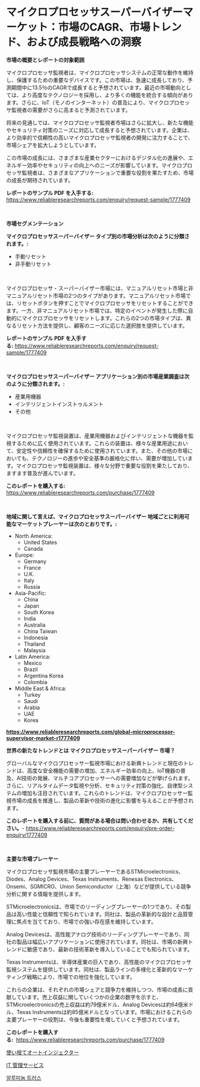<p><h1>マイクロプロセッサスーパーバイザーマーケット：市場のCAGR、市場トレンド、および成長戦略への洞察</h1></p><p><strong>市場の概要とレポートの対象範囲</strong></p>
<p><p>マイクロプロセッサ監視者は、マイクロプロセッサシステムの正常な動作を維持し、保護するための重要なデバイスです。この市場は、急速に成長しており、予測期間中に13.5％のCAGRで成長すると予想されています。最近の市場動向としては、より高度なテクノロジーを採用し、より多くの機能を統合する傾向があります。さらに、IoT（モノのインターネット）の普及により、マイクロプロセッサ監視者の需要がさらに高まると予測されています。</p><p>将来の見通しでは、マイクロプロセッサ監視者市場はさらに拡大し、新たな機能やセキュリティ対策のニーズに対応して成長すると予想されています。企業は、より効率的で信頼性の高いマイクロプロセッサ監視者の開発に注力することで、市場シェアを拡大しようとしています。</p><p>この市場の成長には、さまざまな産業セクターにおけるデジタル化の進展や、エネルギー効率やセキュリティの向上へのニーズが影響しています。マイクロプロセッサ監視者は、さまざまなアプリケーションで重要な役割を果たすため、市場の成長が期待されています。</p></p>
<p><strong>レポートのサンプル PDF を入手する:</strong> <a href="https://www.reliableresearchreports.com/enquiry/request-sample/1777409">https://www.reliableresearchreports.com/enquiry/request-sample/1777409</a></p>
<p>&nbsp;</p>
<p><strong>市場セグメンテーション</strong></p>
<p><strong>マイクロプロセッサスーパーバイザー タイプ別の市場分析は次のように分類されます。:</strong></p>
<p><ul><li>手動リセット</li><li>非手動リセット</li></ul></p>
<p>&nbsp;</p>
<p><p>マイクロプロセッサ・スーパーバイザー市場には、マニュアルリセット市場と非マニュアルリセット市場の2つのタイプがあります。マニュアルリセット市場では、リセットボタンを押すことでマイクロプロセッサをリセットすることができます。一方、非マニュアルリセット市場では、特定のイベントが発生した際に自動的にマイクロプロセッサをリセットします。これらの2つの市場タイプは、異なるリセット方法を提供し、顧客のニーズに応じた選択肢を提供しています。</p></p>
<p><strong>レポートのサンプル PDF を入手する:</strong>&nbsp;<a href="https://www.reliableresearchreports.com/enquiry/request-sample/1777409">https://www.reliableresearchreports.com/enquiry/request-sample/1777409</a></p>
<p>&nbsp;</p>
<p><strong> マイクロプロセッサスーパーバイザー アプリケーション別の市場産業調査は次のように分類されます。:</strong></p>
<p><ul><li>産業用機器</li><li>インテリジェントインストゥルメント</li><li>その他</li></ul></p>
<p>&nbsp;</p>
<p><p>マイクロプロセッサ監視装置は、産業用機器およびインテリジェントな機器を監視するために広く使用されています。これらの装置は、様々な産業用途において、安定性や信頼性を確保するために使用されています。また、その他の市場においても、テクノロジーの進歩や安全基準の厳格化に伴い、需要が増加しています。マイクロプロセッサ監視装置は、様々な分野で重要な役割を果たしており、ますます普及が進んでいます。</p></p>
<p><strong>このレポートを購入する:</strong>&nbsp; <a href="https://www.reliableresearchreports.com/purchase/1777409">https://www.reliableresearchreports.com/purchase/1777409</a></p>
<p>&nbsp;</p>
<p><strong>地域に関して言えば、マイクロプロセッサスーパーバイザー 地域ごとに利用可能なマーケットプレーヤーは次のとおりです。:</strong></p>
<p><ul>
    <li>
        North America:
        <ul>
            <li>United States</li>
            <li>Canada</li>
        </ul>
    </li>
    <li>
        Europe:
        <ul>
            <li>Germany</li>
            <li>France</li>
            <li>U.K.</li>
            <li>Italy</li>
            <li>Russia</li>
        </ul>
    </li>
    <li>
        Asia-Pacific:
        <ul>
            <li>China</li>
            <li>Japan</li>
            <li>South Korea</li>
            <li>India</li>
            <li>Australia</li>
            <li>China Taiwan</li>
            <li>Indonesia</li>
            <li>Thailand</li>
            <li>Malaysia</li>
        </ul>
    </li>
    <li>
        Latin America:
        <ul>
            <li>Mexico</li>
            <li>Brazil</li>
            <li>Argentina Korea</li>
            <li>Colombia</li>
        </ul>
    </li>
    <li>
        Middle East & Africa:
        <ul>
            <li>Turkey</li>
            <li>Saudi</li>
            <li>Arabia</li>
            <li>UAE</li>
            <li>Korea</li>
        </ul>
    </li>
    </ul></p>
<p><strong><a href="https://www.reliableresearchreports.com/global-microprocessor-supervisor-market-r1777409">https://www.reliableresearchreports.com/global-microprocessor-supervisor-market-r1777409</a></strong>&nbsp;</p>
<p><strong>世界の新たなトレンドとは マイクロプロセッサスーパーバイザー 市場？</strong></p>
<p><p>グローバルなマイクロプロセッサー監視市場における新興トレンドと現在のトレンドは、高度な安全機能の需要の増加、エネルギー効率の向上、IoT機器の普及、AI技術の発展、マルチコアプロセッサーへの需要増加などが挙げられます。さらに、リアルタイムデータ監視や分析、セキュリティ対策の強化、自律型システムの増加も注目されています。これらのトレンドは、マイクロプロセッサー監視市場の成長を推進し、製品の革新や技術の進化に影響を与えることが予想されます。</p></p>
<p><strong>このレポートを購入する前に、質問がある場合は問い合わせるか、共有してください。</strong>- <a href="https://www.reliableresearchreports.com/enquiry/pre-order-enquiry/1777409">https://www.reliableresearchreports.com/enquiry/pre-order-enquiry/1777409</a></p>
<p>&nbsp;</p>
<p><strong>主要な市場プレーヤー</strong></p>
<p><p>マイクロプロセッサ監視市場の主要プレーヤーであるSTMicroelectronics、Diodes、Analog Devices、Texas Instruments、Renesas Electronics、Onsemi、SGMICRO、Union Semiconductor（上海）などが提供している競争分析に関する情報を提供します。</p><p>STMicroelectronicsは、市場でのリーディングプレーヤーの1つであり、その製品は高い性能と信頼性で知られています。同社は、製品の革新的な設計と品質管理に焦点を当てており、市場での強い存在感を維持しています。</p><p>Analog Devicesは、高性能アナログ技術のリーディングプレーヤーであり、同社の製品は幅広いアプリケーションに使用されています。同社は、市場の新興トレンドに敏感であり、最新の技術革新を導入していることでも知られています。</p><p>Texas Instrumentsは、半導体産業の巨人であり、高性能のマイクロプロセッサ監視システムを提供しています。同社は、製品ラインの多様化と革新的なマーケティング戦略により、市場での地位を強化しています。</p><p>これらの企業は、それぞれの市場シェアと競争力を維持しつつ、市場の成長に貢献しています。売上収益に関していくつかの企業の数字を示すと、STMicroelectronicsの売上収益は約79億米ドル、Analog Devicesは約64億米ドル、Texas Instrumentsは約85億米ドルとなっています。市場におけるこれらの主要プレーヤーの役割は、今後も重要性を増していくと予想されています。</p></p>
<p><strong>このレポートを購入する:</strong>&nbsp;&nbsp;<a href="https://www.reliableresearchreports.com/purchase/1777409">https://www.reliableresearchreports.com/purchase/1777409</a></p>
<p><p><a href="https://medium.com/@awicka/%E4%BD%BF%E3%81%84%E6%8D%A8%E3%81%A6%E5%BC%8F%E3%81%AE%E3%82%AA%E3%83%BC%E3%83%88%E3%82%A4%E3%83%B3%E3%82%B8%E3%82%A7%E3%82%AF%E3%82%BF%E3%83%BC%E5%B8%82%E5%A0%B4%E3%83%A1%E3%83%88%E3%83%AA%E3%83%83%E3%82%AF%E3%82%B9%E3%81%AE%E8%A7%A3%E8%AA%AD-%E5%B8%82%E5%A0%B4%E3%82%B7%E3%82%A7%E3%82%A2-%E3%83%88%E3%83%AC%E3%83%B3%E3%83%89-%E6%88%90%E9%95%B7%E3%83%91%E3%82%BF%E3%83%BC%E3%83%B3-cd6c4606049a">使い捨てオートインジェクター</a></p><p><a href="https://medium.com/@shawnsmihv6/2024%E5%B9%B4%E3%81%8B%E3%82%892031%E5%B9%B4%E3%81%BE%E3%81%A7%E3%81%AE%E6%9C%9F%E9%96%93%E3%81%AB%E4%BA%88%E6%B8%AC%E3%81%95%E3%82%8C%E3%82%8Bit%E3%83%9E%E3%83%8D%E3%83%BC%E3%82%B8%E3%83%89%E3%82%B5%E3%83%BC%E3%83%93%E3%82%B9%E5%B8%82%E5%A0%B4%E5%88%86%E6%9E%90%E3%81%A8%E8%A6%8F%E6%A8%A1%E4%BA%88%E6%B8%AC-a628eb56c1f3">IT 管理サービス</a></p><p><a href="https://medium.com/@sillysally687568/%EC%95%8C%EB%A3%A8%EB%AF%B8%EB%8A%84-%ED%8A%B8%EB%9F%AC%EC%8A%A4-%EC%8B%9C%EC%9E%A5-%EB%B3%B4%EA%B3%A0%EC%84%9C%EB%8A%94-%EC%9D%B4-%EC%8B%9C%EC%9E%A5%EC%9D%98-%EC%B5%9C%EC%8B%A0-%ED%8A%B8%EB%A0%8C%EB%93%9C-%EB%B0%8F-%EC%84%B1%EC%9E%A5-%EA%B8%B0%ED%9A%8C%EB%A5%BC-%EB%B0%9D%ED%98%94%EC%8A%B5%EB%8B%88%EB%8B%A4-ccae6e58129b">알루미늄 트러스</a></p></p>
